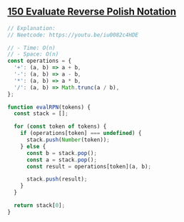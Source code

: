 ## [150 Evaluate Reverse Polish Notation](https://leetcode.com/problems/evaluate-reverse-polish-notation/description/)

<!-- notecardId: 1759244561375 -->

```js
// Explanation:
// Neetcode: https://youtu.be/iu0082c4HDE

// - Time: O(n)
// - Space: O(n)
const operations = {
  '+': (a, b) => a + b,
  '-': (a, b) => a - b,
  '*': (a, b) => a * b,
  '/': (a, b) => Math.trunc(a / b),
};

function evalRPN(tokens) {
  const stack = [];

  for (const token of tokens) {
    if (operations[token] === undefined) {
      stack.push(Number(token));
    } else {
      const b = stack.pop();
      const a = stack.pop();
      const result = operations[token](a, b);

      stack.push(result);
    }
  }

  return stack[0];
}
```

